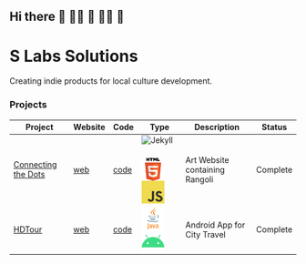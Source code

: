 ## Hi there 👋 🙋‍♀️ 🧙 👩‍💻 🌈

# S Labs Solutions

Creating indie products for local culture development.

### Projects

| Project | Website | Code | Type | Description | Status |
|---|---|---|---|---|---| 
| [Connecting the Dots](https://github.com/slabstech/connectingthedots.com)|  [web](https://slabstech.github.io/connectingthedots.com/) |  [code](https://github.com/slabstech/connectingthedots.com) | <img height="40" align="left" src="https://avatars.githubusercontent.com/u/3083652?s=200&v=4" alt="Jekyll" />       <img height="40" align="left" src="https://raw.githubusercontent.com/github/explore/80688e429a7d4ef2fca1e82350fe8e3517d3494d/topics/html/html.png" alt="HTML" />  <img height="40" align="left" src="https://raw.githubusercontent.com/github/explore/80688e429a7d4ef2fca1e82350fe8e3517d3494d/topics/javascript/javascript.png" alt="JS" />| Art Website containing Rangoli | Complete |
| [HDTour](https://github.com/slabstech/thehdtour-app) |  [web](https://github.com/slabstech/thehdtour-app) | [code](https://github.com/slabstech/thehdtour-app) | <img height="40" align="left" src="https://raw.githubusercontent.com/github/explore/5b3600551e122a3277c2c5368af2ad5725ffa9a1/topics/java/java.png" alt="Java" />  <img height="40" align="left" src="https://raw.githubusercontent.com/github/explore/8baf984947f4d9c32006bd03fa4c51ff91aadf8d/topics/android/android.png" alt="Android" />| Android App for City Travel  | Complete |
